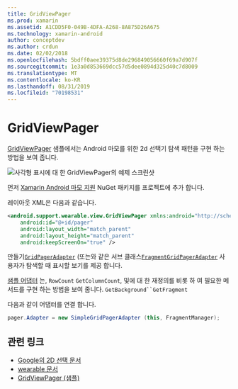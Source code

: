```yaml
---
title: GridViewPager
ms.prod: xamarin
ms.assetid: A1CDD5F0-049B-4DFA-A268-8A875D26A675
ms.technology: xamarin-android
author: conceptdev
ms.author: crdun
ms.date: 02/02/2018
ms.openlocfilehash: 5bdff0aee39375d8de296849056660f69a7d907f
ms.sourcegitcommit: 1e3a0d853669dcc57d5dee0894d325d40c7d8009
ms.translationtype: MT
ms.contentlocale: ko-KR
ms.lasthandoff: 08/31/2019
ms.locfileid: "70198531"
---
```

# <a name="gridviewpager"></a>GridViewPager

[GridViewPager](https://docs.microsoft.com/samples/xamarin/monodroid-samples/wear-gridviewpager) 샘플에서는 Android 마모를 위한 2d 선택기 탐색 패턴을 구현 하는 방법을 보여 줍니다.

![사각형 표시에 대 한 GridViewPager의 예제 스크린샷](gridviewpager-images/gridviewpager.png)

먼저 [Xamarin Android 마모 지원](https://www.nuget.org/packages/Xamarin.Android.Wear/) NuGet 패키지를 프로젝트에 추가 합니다.

레이아웃 XML은 다음과 같습니다.

```xml
<android.support.wearable.view.GridViewPager xmlns:android="http://schemas.android.com/apk/res/android"
    android:id="@+id/pager"
    android:layout_width="match_parent"
    android:layout_height="match_parent"
    android:keepScreenOn="true" />
```

만들기[`GridPagerAdapter`](https://developer.android.com/reference/android/support/wearable/view/GridPagerAdapter.html)
(또는와 같은 서브 클래스[`FragmentGridPagerAdapter`](https://developer.android.com/reference/android/support/wearable/view/FragmentGridPagerAdapter.html)
사용자가 탐색할 때 표시할 보기를 제공 합니다.

[샘플 어댑터](https://github.com/xamarin/monodroid-samples/blob/master/wear/GridViewPager/GridViewPager/SimpleGridPagerAdapter.cs) 는, `RowCount` `GetColumnCount`, 및에 대 한 재정의를 비롯 하 여 필요한 메서드를 구현 하는 방법을 보여 줍니다. `GetBackground``GetFragment`

다음과 같이 어댑터를 연결 합니다.

```csharp
pager.Adapter = new SimpleGridPagerAdapter (this, FragmentManager);
```



## <a name="related-links"></a>관련 링크

- [Google의 2D 선택 문서](https://developer.android.com/training/wearables/ui/2d-picker.html)
- [wearable 문서](https://developer.android.com/reference/android/support/wearable/view/package-summary.html)
- [GridViewPager (샘플)](https://docs.microsoft.com/samples/xamarin/monodroid-samples/wear-gridviewpager)
